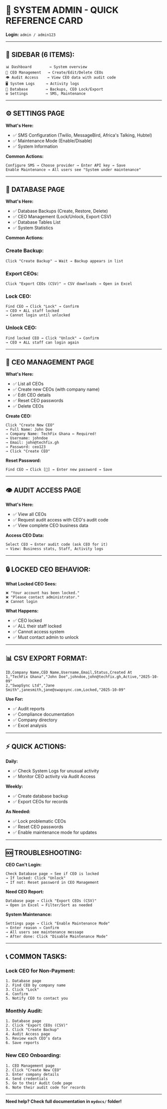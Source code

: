# 🚀 SYSTEM ADMIN - QUICK REFERENCE CARD

**Login:** `admin / admin123`

---

## 📍 **SIDEBAR (6 ITEMS):**

```
📊 Dashboard        → System overview
👥 CEO Management   → Create/Edit/Delete CEOs
👁️ Audit Access    → View CEO data with audit code
🖥️ System Logs     → Activity logs
💾 Database        → Backups, CEO Lock/Export
⚙️ Settings        → SMS, Maintenance
```

---

## ⚙️ **SETTINGS PAGE**

**What's Here:**
- ✅ SMS Configuration (Twilio, MessageBird, Africa's Talking, Hubtel)
- ✅ Maintenance Mode (Enable/Disable)
- ✅ System Information

**Common Actions:**
```
Configure SMS → Choose provider → Enter API key → Save
Enable Maintenance → All users see "System under maintenance"
```

---

## 💾 **DATABASE PAGE**

**What's Here:**
- ✅ Database Backups (Create, Restore, Delete)
- ✅ CEO Management (Lock/Unlock, Export CSV)
- ✅ Database Tables List
- ✅ System Statistics

**Common Actions:**

### **Create Backup:**
```
Click "Create Backup" → Wait → Backup appears in list
```

### **Export CEOs:**
```
Click "Export CEOs (CSV)" → CSV downloads → Open in Excel
```

### **Lock CEO:**
```
Find CEO → Click "Lock" → Confirm
→ CEO + ALL staff locked
→ Cannot login until unlocked
```

### **Unlock CEO:**
```
Find locked CEO → Click "Unlock" → Confirm
→ CEO + ALL staff can login again
```

---

## 👥 **CEO MANAGEMENT PAGE**

**What's Here:**
- ✅ List all CEOs
- ✅ Create new CEOs (with company name)
- ✅ Edit CEO details
- ✅ Reset CEO passwords
- ✅ Delete CEOs

**Create CEO:**
```
Click "Create New CEO"
→ Full Name: John Doe
→ Company Name: TechFix Ghana ← Required!
→ Username: johndoe
→ Email: john@techfix.gh
→ Password: ceo123
→ Click "Create CEO"
```

**Reset Password:**
```
Find CEO → Click [🔑] → Enter new password → Save
```

---

## 👁️ **AUDIT ACCESS PAGE**

**What's Here:**
- ✅ View all CEOs
- ✅ Request audit access with CEO's audit code
- ✅ View complete CEO business data

**Access CEO Data:**
```
Select CEO → Enter audit code (ask CEO for it)
→ View: Business stats, Staff, Activity logs
```

---

## 🔒 **LOCKED CEO BEHAVIOR:**

**What Locked CEO Sees:**
```
❌ "Your account has been locked."
❌ "Please contact administrator."
❌ Cannot login
```

**What Happens:**
- ✅ CEO locked
- ✅ ALL their staff locked
- ✅ Cannot access system
- ✅ Must contact admin to unlock

---

## 📊 **CSV EXPORT FORMAT:**

```csv
ID,Company Name,CEO Name,Username,Email,Status,Created At
1,"TechFix Ghana","John Doe",johndoe,john@techfix.gh,Active,"2025-10-09"
2,"SwapSync Ltd","Jane Smith",janesmith,jane@swapsync.com,Locked,"2025-10-09"
```

**Use For:**
- ✅ Audit reports
- ✅ Compliance documentation
- ✅ Company directory
- ✅ Excel analysis

---

## ⚡ **QUICK ACTIONS:**

**Daily:**
- ✅ Check System Logs for unusual activity
- ✅ Monitor CEO activity via Audit Access

**Weekly:**
- ✅ Create database backup
- ✅ Export CEOs for records

**As Needed:**
- ✅ Lock problematic CEOs
- ✅ Reset CEO passwords
- ✅ Enable maintenance mode for updates

---

## 🆘 **TROUBLESHOOTING:**

**CEO Can't Login:**
```
Check Database page → See if CEO is locked
→ If locked: Click "Unlock"
→ If not: Reset password in CEO Management
```

**Need CEO Report:**
```
Database page → Click "Export CEOs (CSV)"
→ Open in Excel → Filter/Sort as needed
```

**System Maintenance:**
```
Settings page → Click "Enable Maintenance Mode"
→ Enter reason → Confirm
→ All users see maintenance message
→ After done: Click "Disable Maintenance Mode"
```

---

## 📞 **COMMON TASKS:**

### **Lock CEO for Non-Payment:**
```
1. Database page
2. Find CEO by company name
3. Click "Lock"
4. Confirm
5. Notify CEO to contact you
```

### **Monthly Audit:**
```
1. Database page
2. Click "Export CEOs (CSV)"
3. Click "Create Backup"
4. Audit Access page
5. Review each CEO's data
6. Save reports
```

### **New CEO Onboarding:**
```
1. CEO Management page
2. Click "Create New CEO"
3. Enter company details
4. Send credentials
5. Go to their Audit Code page
6. Note their audit code for records
```

---

**Need help? Check full documentation in `mydocs/` folder!**

